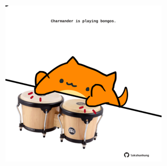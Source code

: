 <!-- built at 06/01/2022, 12:01:14 UTC -->
<p align="center">
  <img width="500" height="500" src="./ReadmeImage.svg">
</p>
